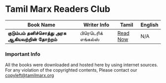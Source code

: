 # Tamil Marx Readers Club

|Book Name | Writer Info |Tamil  | English|
|--|--|--|--|
| **குடும்பம் தனிச்சொத்து அரசு ஆகியவற்றின் தோற்றம்** | பிரெடெரிக் எங்கல்ஸ் | [Read Now](https://github.com/tamilmarx/books/blob/main/kudumbam_thanisothu_arasu_aagiyavatrin_thotram.pdf) |N/A|


### Important Info

All the books were downloaded and hosted here by using internet sources. For any violation of the copyrighted contents, Please contact our copyleft@tamilmarx.org
